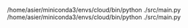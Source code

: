 /home/asier/miniconda3/envs/cloud/bin/python ./src/main.py
/home/asier/miniconda3/envs/cloud/bin/python ./src/main.py
